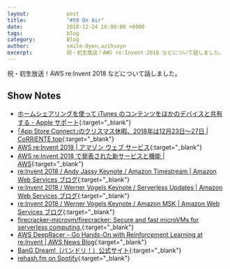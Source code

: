 ```yaml
---
layout:            post
title:             "#59 On Air"
date:              2018-12-24 16:00:00 +0900
tags:              blog
category:          Blog
author:            smile-0yen,azihsoyn
excerpt:           祝・初生放送！AWS re:Invent 2018 などについて話しました。
---
```

祝・初生放送！AWS re:Invent 2018 などについて話しました。

## Show Notes
- [ホームシェアリングを使って iTunes のコンテンツをほかのデバイスと共有する \- Apple サポート](https://support.apple.com/ja-jp/HT202190){:target="_blank"}
- [｢App Store Connect｣のクリスマス休暇、2018年は12月23日〜27日 \| CoRRiENTE\.top](https://corriente.top/appstore-christmas-holiday/){:target="_blank"}
- [AWS re:Invent 2018 \| アマゾン ウェブ サービス](http://reinvent.awseventsjapan.com/){:target="_blank"}
- [AWS re:Invent 2018 で発表された新サービスと機能 \| AWS](https://aws.amazon.com/jp/new/reinvent/){:target="_blank"}
- [re:Invent 2018 / Andy Jassy Keynote / Amazon Timestream \| Amazon Web Services ブログ](https://aws.amazon.com/jp/blogs/news/reinvent-2018-andy-keynote-amazon-timestream/){:target="_blank"}
- [re:Invent 2018 / Werner Vogels Keynote / Serverless Updates \| Amazon Web Services ブログ](https://aws.amazon.com/jp/blogs/news/reinvent-2018-werner-vogels-keynote-serverless-updates/?nc1=b_rp){:target="_blank"}
- [re:Invent 2018 / Werner Vogels Keynote / Amazon MSK \| Amazon Web Services ブログ](https://aws.amazon.com/jp/blogs/news/reinvent-2018-werner-vogels-keynote-amazon-msk/?nc1=b_rp){:target="_blank"}
- [firecracker\-microvm/firecracker: Secure and fast microVMs for serverless computing\.](https://github.com/firecracker-microvm/firecracker){:target="_blank"}
- [AWS DeepRacer – Go Hands\-On with Reinforcement Learning at re:Invent \| AWS News Blog](https://aws.amazon.com/jp/blogs/aws/aws-deepracer-go-hands-on-with-reinforcement-learning-at-reinvent/){:target="_blank"}
- [BanG Dream\!（バンドリ！）公式サイト](https://bang-dream.com/){:target="_blank"}
- [rehash\.fm on Spotify](https://open.spotify.com/show/566MddJLEJH7FCmGfMJSoH){:target="_blank"}

